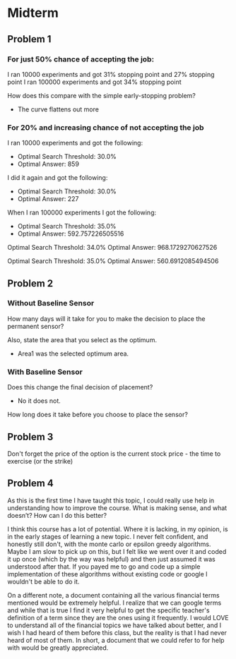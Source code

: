 # Midterm

## Problem 1

### For just 50% chance of accepting the job:
I ran 10000 experiments and got 31% stopping point and 27% stopping point
I ran 100000 experiments and got 34% stopping point

 How does this compare with the simple early-stopping problem?
 - The curve flattens out more

### For 20% and increasing chance of not accepting the job
I ran 10000 experiments and got the following:
- Optimal Search Threshold: 30.0%
- Optimal Answer: 859

I did it again and got the following:
- Optimal Search Threshold: 30.0%
- Optimal Answer: 227

When I ran 100000 experiments I got the following:
- Optimal Search Threshold: 35.0%
- Optimal Answer: 592.757226505516

Optimal Search Threshold: 34.0%
Optimal Answer: 968.1729270627526

Optimal Search Threshold: 35.0%
Optimal Answer: 560.6912085494506



## Problem 2

### Without Baseline Sensor
How many days will it take for you to make the decision to place the permanent sensor?


Also, state the area that you select as the optimum.
- Area1 was the selected optimum area.

### With Baseline Sensor
Does this change the final decision of placement?
- No it does not.

How long does it take before you choose to place the sensor?



## Problem 3
Don't forget the price of the option is the current stock price - the time to exercise (or the strike)



## Problem 4
As this is the first time I have taught this topic, I could really use help in
understanding how to improve the course. What is making sense, and what doesn’t?
How can I do this better? 

I think this course has a lot of potential. Where it is lacking, in my opinion, is in the early stages 
of learning a new topic. I never felt confident, and honestly still don't, with the monte carlo or epsilon
greedy algorithms. Maybe I am slow to pick up on this, but I felt like we went over it and coded it up once
(which by the way was helpful) and then just assumed it was understood after that. If you payed me to go and 
code up a simple implementation of these algorithms without existing code or google I wouldn't be able to do
it. 

On a different note, a document containing all the various financial terms mentioned would be extremely helpful.
I realize that we can google terms and while that is true I find it very helpful to get the specific teacher's 
definition of a term since they are the ones using it frequently. I would LOVE to understand all of the financial
topics we have talked about better, and I wish I had heard of them before this class, but the reality is that I 
had never heard of most of them. In short, a document that we could refer to for help with would be greatly
appreciated.